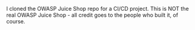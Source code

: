 I cloned the OWASP Juice Shop repo for a CI/CD project. This is NOT the real OWASP Juice Shop - all credit goes to the people who built it, of course.
